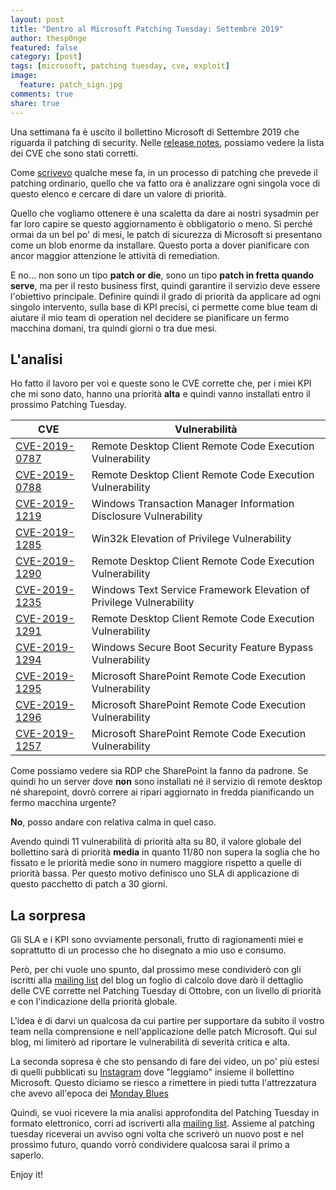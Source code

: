 ```yaml
---
layout: post
title: "Dentro al Microsoft Patching Tuesday: Settembre 2019"
author: thesp0nge
featured: false
category: [post]
tags: [microsoft, patching tuesday, cve, exploit]
image:
  feature: patch_sign.jpg
comments: true
share: true
---
```


Una settimana fa è uscito il bollettino Microsoft di Settembre 2019 che
riguarda il patching di security. Nelle [release
notes](https://portal.msrc.microsoft.com/en-us/security-guidance/releasenotedetail/24f46f0a-489c-e911-a994-000d3a33c573),
possiamo vedere la lista dei CVE che sono stati corretti.

Come
[scrivevo](https://codiceinsicuro.it/blog/patch-ordinario-e-patch-straordinario/)
qualche mese fa, in un processo di patching che prevede il patching ordinario,
quello che va fatto ora è analizzare ogni singola voce di questo elenco e
cercare di dare un valore di priorità.

Quello che vogliamo ottenere è una scaletta da dare ai nostri sysadmin per far
loro capire se questo aggiornamento è obbligatorio o meno.
Sì perché ormai da un bel po' di mesi, le patch di sicurezza di Microsoft si
presentano come un blob enorme da installare. Questo porta a dover pianificare
con ancor maggior attenzione le attività di remediation.

E no... non sono un tipo **patch or die**, sono un tipo **patch in fretta
quando serve**, ma per il resto business first, quindi garantire il servizio
deve essere l'obiettivo principale.
Definire quindi il grado di priorità da applicare ad ogni singolo intervento,
sulla base di KPI precisi, ci permette come blue team di aiutare il mio team di
operation nel decidere se pianificare un fermo macchina domani, tra quindi
giorni o tra due mesi.

## L'analisi

Ho fatto il lavoro per voi e queste sono le CVE corrette che, per i miei KPI
che mi sono dato, hanno una priorità **alta** e quindi vanno installati entro
il prossimo Patching Tuesday.

| CVE | Vulnerabilità | 
|-----|---------------|
| [CVE-2019-0787](https://portal.msrc.microsoft.com/en-US/security-guidance/advisory/CVE-2019-0787) | Remote Desktop Client Remote Code Execution Vulnerability |
| [CVE-2019-0788](https://portal.msrc.microsoft.com/en-US/security-guidance/advisory/CVE-2019-0788)|	Remote Desktop Client Remote Code Execution Vulnerability |
| [CVE-2019-1219](https://portal.msrc.microsoft.com/en-US/security-guidance/advisory/CVE-2019-1219)|	Windows Transaction Manager Information Disclosure Vulnerability |
| [CVE-2019-1285](https://portal.msrc.microsoft.com/en-US/security-guidance/advisory/CVE-2019-1285)|	Win32k Elevation of Privilege Vulnerability |
| [CVE-2019-1290](https://portal.msrc.microsoft.com/en-US/security-guidance/advisory/CVE-2019-1290)|	Remote Desktop Client Remote Code Execution Vulnerability |
| [CVE-2019-1235](https://portal.msrc.microsoft.com/en-US/security-guidance/advisory/CVE-2019-1235)|	Windows Text Service Framework Elevation of Privilege Vulnerability |
| [CVE-2019-1291](https://portal.msrc.microsoft.com/en-US/security-guidance/advisory/CVE-2019-1291)|	Remote Desktop Client Remote Code Execution Vulnerability |
| [CVE-2019-1294](https://portal.msrc.microsoft.com/en-US/security-guidance/advisory/CVE-2019-1294)|	Windows Secure Boot Security Feature Bypass Vulnerability |
| [CVE-2019-1295](https://portal.msrc.microsoft.com/en-US/security-guidance/advisory/CVE-2019-1295)|	Microsoft SharePoint Remote Code Execution Vulnerability |
| [CVE-2019-1296](https://portal.msrc.microsoft.com/en-US/security-guidance/advisory/CVE-2019-1296)|	Microsoft SharePoint Remote Code Execution Vulnerability |
| [CVE-2019-1257](https://portal.msrc.microsoft.com/en-US/security-guidance/advisory/CVE-2019-1257)|	Microsoft SharePoint Remote Code Execution Vulnerability |

Come possiamo vedere sia RDP che SharePoint la fanno da padrone. Se quindi ho
un server dove **non** sono installati né il servizio di remote desktop né
sharepoint, dovrò correre ai ripari aggiornato in fredda pianificando un fermo
macchina urgente?

**No**, posso andare con relativa calma in quel caso.

Avendo quindi 11 vulnerabilità di priorità alta su 80, il valore globale del
bollettino sarà di priorità **media** in quanto 11/80 non supera la soglia che
ho fissato e le priorità medie sono in numero maggiore rispetto a quelle di
priorità bassa.
Per questo motivo definisco uno SLA di applicazione di questo pacchetto di
patch a 30 giorni.

## La sorpresa

Gli SLA e i KPI sono ovviamente personali, frutto di ragionamenti miei e
soprattutto di un processo che ho disegnato a mio uso e consumo.

Però, per chi vuole uno spunto, dal prossimo mese condividerò con gli iscritti
alla [mailing list](https://codiceinsicuro.it/newsletter/) del blog un foglio
di calcolo dove darò il dettaglio delle CVE corrette nel Patching Tuesday di
Ottobre, con un livello di priorità e con l'indicazione della priorità globale.

L'idea è di darvi un qualcosa da cui partire per supportare da subito il vostro
team nella comprensione e nell'applicazione delle patch Microsoft. Qui sul
blog, mi limiterò ad riportare le vulnerabilità di severità critica e alta.

La seconda sopresa è che sto pensando di fare dei video, un po' più estesi di
quelli pubblicati su [Instagram](https://www.instagram.com/codiceinsicuro/)
dove "leggiamo" insieme il bollettino Microsoft. Questo diciamo se riesco a
rimettere in piedi tutta l'attrezzatura che avevo all'epoca dei [Monday
Blues](https://codiceinsicuro.it/monday-blues/)

Quindi, se vuoi ricevere la mia analisi approfondita del Patching Tuesday in
formato elettronico, corri ad iscriverti alla [mailing
list](https://codiceinsicuro.it/newsletter/). Assieme al patching tuesday
riceverai un avviso ogni volta che scriverò un nuovo post e nel prossimo
futuro, quando vorrò condividere qualcosa sarai il primo a saperlo.

Enjoy it!
